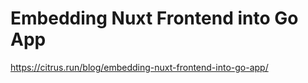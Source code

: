 # Embedding Nuxt Frontend into Go App

<https://citrus.run/blog/embedding-nuxt-frontend-into-go-app/>
